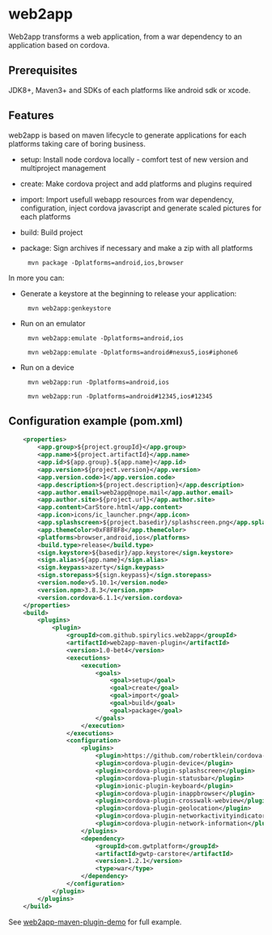 # web2app

Web2app transforms a web application, from a war dependency to an application based on cordova.

## Prerequisites

JDK8+, Maven3+ and SDKs of each platforms like android sdk or xcode.

## Features

web2app is based on maven lifecycle to generate applications for each platforms taking care of boring business.

* setup: Install node cordova locally - comfort test of new version and multiproject management

* create: Make cordova project and add platforms and plugins required

* import: Import usefull webapp resources from war dependency, configuration, inject cordova javascript and generate scaled pictures for each platforms

* build: Build project

* package: Sign archives if necessary and make a zip with all platforms

        mvn package -Dplatforms=android,ios,browser    

In more you can:

* Generate a keystore at the beginning to release your application:
        
        mvn web2app:genkeystore
    
* Run on an emulator

        mvn web2app:emulate -Dplatforms=android,ios
    
        mvn web2app:emulate -Dplatforms=android#nexus5,ios#iphone6
    
* Run on a device
    
        mvn web2app:run -Dplatforms=android,ios
        
        mvn web2app:run -Dplatforms=android#12345,ios#12345
    

## Configuration example (pom.xml)

```xml
    <properties>
        <app.group>${project.groupId}</app.group>
        <app.name>${project.artifactId}</app.name>
        <app.id>${app.group}.${app.name}</app.id>
        <app.version>${project.version}</app.version>
        <app.version.code>1</app.version.code>
        <app.description>${project.description}</app.description>
        <app.author.email>web2app@nope.mail</app.author.email>
        <app.author.site>${project.url}</app.author.site>
        <app.content>CarStore.html</app.content>
        <app.icon>icons/ic_launcher.png</app.icon>
        <app.splashscreen>${project.basedir}/splashscreen.png</app.splashscreen>
        <app.themeColor>0xF8F8F8</app.themeColor>
        <platforms>browser,android,ios</platforms>
        <build.type>release</build.type>
        <sign.keystore>${basedir}/app.keystore</sign.keystore>
        <sign.alias>${app.name}</sign.alias>
        <sign.keypass>azerty</sign.keypass>
        <sign.storepass>${sign.keypass}</sign.storepass>
        <version.node>v5.10.1</version.node>
        <version.npm>3.8.3</version.npm>
        <version.cordova>6.1.1</version.cordova>
    </properties>
    <build>
        <plugins>
            <plugin>
                <groupId>com.github.spirylics.web2app</groupId>
                <artifactId>web2app-maven-plugin</artifactId>
                <version>1.0-bet4</version>
                <executions>
                    <execution>
                        <goals>
                            <goal>setup</goal>
                            <goal>create</goal>
                            <goal>import</goal>
                            <goal>build</goal>
                            <goal>package</goal>
                        </goals>
                    </execution>
                </executions>
                <configuration>
                    <plugins>
                        <plugin>https://github.com/robertklein/cordova-ios-security.git</plugin>
                        <plugin>cordova-plugin-device</plugin>
                        <plugin>cordova-plugin-splashscreen</plugin>
                        <plugin>cordova-plugin-statusbar</plugin>
                        <plugin>ionic-plugin-keyboard</plugin>
                        <plugin>cordova-plugin-inappbrowser</plugin>
                        <plugin>cordova-plugin-crosswalk-webview</plugin>
                        <plugin>cordova-plugin-geolocation</plugin>
                        <plugin>cordova-plugin-networkactivityindicator</plugin>
                        <plugin>cordova-plugin-network-information</plugin>
                    </plugins>
                    <dependency>
                        <groupId>com.gwtplatform</groupId>
                        <artifactId>gwtp-carstore</artifactId>
                        <version>1.2.1</version>
                        <type>war</type>
                    </dependency>
                </configuration>
            </plugin>
        </plugins>
    </build>
```

See [web2app-maven-plugin-demo](https://github.com/spirylics/web2app/tree/master/web2app-maven-plugin-demo) for full example.
